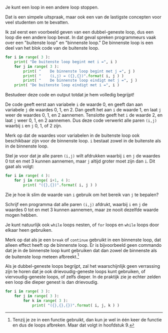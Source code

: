 Je kunt een loop in een andere loop stoppen.

Dat is een simpele uitspraak, maar ook een van de lastigste concepten
voor veel studenten om te bevatten.

Ik zal eerst een voorbeeld geven van een dubbel-geneste loop, dus een
loop die een andere loop bevat. In dat geval spreken programmeurs vaak
over een "buitenste loop" en "binnenste loop." De binnenste loop is een
deel van het blok code van de buitenste loop.

```python
for i in range( 3 ):
    print( "De buitenste loop begint met i =", i )
    for j in range( 3 ):
        print( "    De binnenste loop begint met j =", j )
        print( "    (i,j) = ({},{})".format( i, j ) )
        print( "    De binnenste loop eindigt met j =", j )
    print( "De buitenste loop eindigt met i =", i )
```

Bestudeer deze code en output totdat je hem volledig begrijpt!

De code geeft eerst aan variabele `i` de waarde 0, en geeft dan aan
variabele `j` de waardes 0, 1, en 2. Dan geeft het aan `i` de waarde 1,
en laat `j` weer de waardes 0, 1, en 2 aannemen. Tenslotte geeft het `i`
de waarde 2, en laat `j` weer 0, 1, en 2 aannemen. Dus deze code
verwerkt alle paren `(i,j)` waarbij `i` en `j` 0, 1, of 2 zijn.

Merk op dat de waardes voor variabelen in de buitenste loop ook
beschikbaar zijn voor de binnenste loop. `i` bestaat zowel in de
buitenste als in de binnenste loop.

Stel je voor dat je alle paren `(i,j)` wilt afdrukken waarbij `i` en `j`
de waardes 0 tot en met 3 kunnen aannemen, maar `j` altijd groter moet
zijn dan `i`. Dit gaat als volgt:

```python
for i in range( 4 ):
    for j in range( i+1, 4 ):
        print( "({},{})".format( i, j ) )
```

Zie je hoe ik slim de waarde van `i` gebruik om het bereik van `j` te
bepalen?

Schrijf een programma dat alle paren `(i,j)` afdrukt, waarbij `i` en `j`
de waardes 0 tot en met 3 kunnen aannemen, maar ze nooit dezelfde waarde
mogen hebben.

Je kunt natuurlijk ook `while` loops nesten, of `for` loops en `while`
loops door elkaar heen gebruiken.

Merk op dat als je een `break` of `continue` gebruikt in een binnenste
loop, dat alleen effect heeft op de binnenste loop. Er is bijvoorbeeld
geen commando dat je in de binnenste loop kunt gebruiken dat dan zowel
de binnenste als de buitenste loop meteen afbreekt.[^7]

Als je dubbel-geneste loops begrijpt, zal het waarschijnlijk geen
verrassing zijn te horen dat je ook drievoudig-geneste loops kunt
gebruiken, of viervoudig-geneste loops, of zelfs dieper. In de praktijk
zie je echter zelden een loop die dieper genest is dan drievoudig.

```python
for i in range( 3 ):
    for j in range( 3 ):
        for k in range( 3 ):
            print( "({},{},{})".format( i, j, k ) )
```

[^7]: Tenzij je ze in een functie gebruikt, dan kun je wel in één keer
    de functie en dus de loops afbreken. Maar dat volgt in hoofdstuk
    9.

